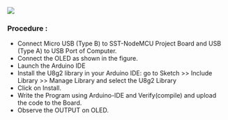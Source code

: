 ![ ](https://user-images.githubusercontent.com/65058286/155886091-8fa0fca6-cd4c-4894-83b1-bcbd1fb1bb9d.png)
### Procedure :
- Connect Micro USB (Type B) to SST-NodeMCU Project Board and USB (Type A) to USB Port of Computer. 
- Connect the OLED as shown in the figure.
- Launch the Arduino IDE 
- Install the U8g2 library in your Arduino IDE: go to Sketch >> Include Library >> Manage Library and select the U8g2 Library
- Click on Install.
- Write the Program using Arduino-IDE and Verify(compile) and upload the code to the Board.
- Observe the OUTPUT on OLED.
